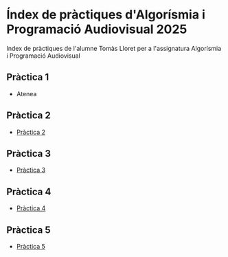 # Índex de pràctiques d'Algorísmia i Programació Audiovisual 2025
Index de pràctiques de l'alumne Tomàs Lloret per a l'assignatura Algorísmia i Programació Audiovisual

## Pràctica 1
* Atenea

## Pràctica 2
* [Pràctica 2](https://github.com/TomasLLM/APA-T2)

## Pràctica 3
* [Pràctica 3](https://github.com/TomasLLM/APA-T3)

## Pràctica 4
* [Pràctica 4](https://github.com/TomasLLM/APA-T4)

## Pràctica 5
* [Pràctica 5](https://github.com/TomasLLM/APA-T5)
